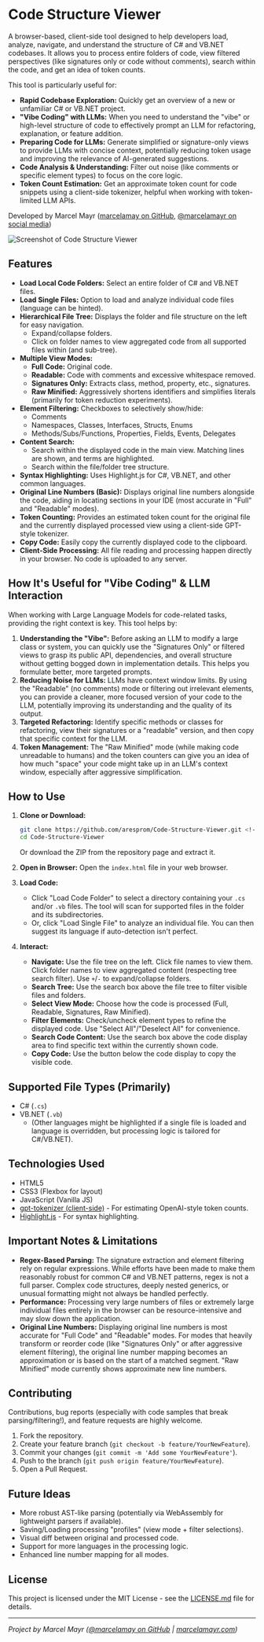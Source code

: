# Code Structure Viewer

A browser-based, client-side tool designed to help developers load, analyze, navigate, and understand the structure of C# and VB.NET codebases. It allows you to process entire folders of code, view filtered perspectives (like signatures only or code without comments), search within the code, and get an idea of token counts.

This tool is particularly useful for:
*   **Rapid Codebase Exploration:** Quickly get an overview of a new or unfamiliar C# or VB.NET project.
*   **"Vibe Coding" with LLMs:** When you need to understand the "vibe" or high-level structure of code to effectively prompt an LLM for refactoring, explanation, or feature addition.
*   **Preparing Code for LLMs:** Generate simplified or signature-only views to provide LLMs with concise context, potentially reducing token usage and improving the relevance of AI-generated suggestions.
*   **Code Analysis & Understanding:** Filter out noise (like comments or specific element types) to focus on the core logic.
*   **Token Count Estimation:** Get an approximate token count for code snippets using a client-side tokenizer, helpful when working with token-limited LLM APIs.

Developed by Marcel Mayr ([marcelamay on GitHub](https://github.com/marcelamay), [@marcelamayr on social media](https://marcelamayr.com))

<!--
Take a screenshot of the application and replace 'placeholder_screenshot.png'.
You can drag and drop the image into the GitHub editor when editing this README.
Example: ![Screenshot of Code Structure Viewer](code-structure-viewer-screenshot.png)
-->
![Screenshot of Code Structure Viewer](placeholder_screenshot.png)

## Features

*   **Load Local Code Folders:** Select an entire folder of C# and VB.NET files.
*   **Load Single Files:** Option to load and analyze individual code files (language can be hinted).
*   **Hierarchical File Tree:** Displays the folder and file structure on the left for easy navigation.
    *   Expand/collapse folders.
    *   Click on folder names to view aggregated code from all supported files within (and sub-tree).
*   **Multiple View Modes:**
    *   **Full Code:** Original code.
    *   **Readable:** Code with comments and excessive whitespace removed.
    *   **Signatures Only:** Extracts class, method, property, etc., signatures.
    *   **Raw Minified:** Aggressively shortens identifiers and simplifies literals (primarily for token reduction experiments).
*   **Element Filtering:** Checkboxes to selectively show/hide:
    *   Comments
    *   Namespaces, Classes, Interfaces, Structs, Enums
    *   Methods/Subs/Functions, Properties, Fields, Events, Delegates
*   **Content Search:**
    *   Search within the displayed code in the main view. Matching lines are shown, and terms are highlighted.
    *   Search within the file/folder tree structure.
*   **Syntax Highlighting:** Uses Highlight.js for C#, VB.NET, and other common languages.
*   **Original Line Numbers (Basic):** Displays original line numbers alongside the code, aiding in locating sections in your IDE (most accurate in "Full" and "Readable" modes).
*   **Token Counting:** Provides an estimated token count for the original file and the currently displayed processed view using a client-side GPT-style tokenizer.
*   **Copy Code:** Easily copy the currently displayed code to the clipboard.
*   **Client-Side Processing:** All file reading and processing happen directly in your browser. No code is uploaded to any server.

## How It's Useful for "Vibe Coding" & LLM Interaction

When working with Large Language Models for code-related tasks, providing the right context is key. This tool helps by:

1.  **Understanding the "Vibe":** Before asking an LLM to modify a large class or system, you can quickly use the "Signatures Only" or filtered views to grasp its public API, dependencies, and overall structure without getting bogged down in implementation details. This helps you formulate better, more targeted prompts.
2.  **Reducing Noise for LLMs:** LLMs have context window limits. By using the "Readable" (no comments) mode or filtering out irrelevant elements, you can provide a cleaner, more focused version of your code to the LLM, potentially improving its understanding and the quality of its output.
3.  **Targeted Refactoring:** Identify specific methods or classes for refactoring, view their signatures or a "readable" version, and then copy that specific context for the LLM.
4.  **Token Management:** The "Raw Minified" mode (while making code unreadable to humans) and the token counters can give you an idea of how much "space" your code might take up in an LLM's context window, especially after aggressive simplification.

## How to Use

1.  **Clone or Download:**
    ```bash
    git clone https://github.com/aresprom/Code-Structure-Viewer.git <!-- Replace with your actual repo URL -->
    cd Code-Structure-Viewer
    ```
    Or download the ZIP from the repository page and extract it.

2.  **Open in Browser:**
    Open the `index.html` file in your web browser.

3.  **Load Code:**
    *   Click "Load Code Folder" to select a directory containing your `.cs` and/or `.vb` files. The tool will scan for supported files in the folder and its subdirectories.
    *   Or, click "Load Single File" to analyze an individual file. You can then suggest its language if auto-detection isn't perfect.

4.  **Interact:**
    *   **Navigate:** Use the file tree on the left. Click file names to view them. Click folder names to view aggregated content (respecting tree search filter). Use `+`/`-` to expand/collapse folders.
    *   **Search Tree:** Use the search box above the file tree to filter visible files and folders.
    *   **Select View Mode:** Choose how the code is processed (Full, Readable, Signatures, Raw Minified).
    *   **Filter Elements:** Check/uncheck element types to refine the displayed code. Use "Select All"/"Deselect All" for convenience.
    *   **Search Code Content:** Use the search box above the code display area to find specific text within the currently shown code.
    *   **Copy Code:** Use the button below the code display to copy the visible code.

## Supported File Types (Primarily)

*   C# (`.cs`)
*   VB.NET (`.vb`)
    *   (Other languages might be highlighted if a single file is loaded and language is overridden, but processing logic is tailored for C#/VB.NET).

## Technologies Used

*   HTML5
*   CSS3 (Flexbox for layout)
*   JavaScript (Vanilla JS)
*   [gpt-tokenizer (client-side)](https://github.com/dqbd/gpt-tokenizer) - For estimating OpenAI-style token counts.
*   [Highlight.js](https://highlightjs.org/) - For syntax highlighting.

## Important Notes & Limitations

*   **Regex-Based Parsing:** The signature extraction and element filtering rely on regular expressions. While efforts have been made to make them reasonably robust for common C# and VB.NET patterns, regex is not a full parser. Complex code structures, deeply nested generics, or unusual formatting might not always be handled perfectly.
*   **Performance:** Processing very large numbers of files or extremely large individual files entirely in the browser can be resource-intensive and may slow down the application.
*   **Original Line Numbers:** Displaying original line numbers is most accurate for "Full Code" and "Readable" modes. For modes that heavily transform or reorder code (like "Signatures Only" or after aggressive element filtering), the original line number mapping becomes an approximation or is based on the start of a matched segment. "Raw Minified" mode currently shows approximate new line numbers.

## Contributing

Contributions, bug reports (especially with code samples that break parsing/filtering!), and feature requests are highly welcome.
1.  Fork the repository.
2.  Create your feature branch (`git checkout -b feature/YourNewFeature`).
3.  Commit your changes (`git commit -m 'Add some YourNewFeature'`).
4.  Push to the branch (`git push origin feature/YourNewFeature`).
5.  Open a Pull Request.

## Future Ideas

*   More robust AST-like parsing (potentially via WebAssembly for lightweight parsers if available).
*   Saving/Loading processing "profiles" (view mode + filter selections).
*   Visual diff between original and processed code.
*   Support for more languages in the processing logic.
*   Enhanced line number mapping for all modes.

## License

This project is licensed under the MIT License - see the [LICENSE.md](LICENSE.md) file for details.

---

*Project by Marcel Mayr ([@marcelamay on GitHub](https://github.com/marcelamay) | [marcelamayr.com](https://marcelamayr.com))*